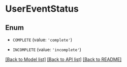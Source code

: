 # UserEventStatus


## Enum

* `COMPLETE` (value: `'complete'`)

* `INCOMPLETE` (value: `'incomplete'`)

[[Back to Model list]](../README.md#documentation-for-models) [[Back to API list]](../README.md#documentation-for-api-endpoints) [[Back to README]](../README.md)


